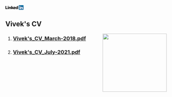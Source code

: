 [![LinkedIn](https://github.com/vivekyad4v/public-images/raw/master/generic/LinkedIn-vivekyad4v.png)](https://www.linkedin.com/in/vivekyad4v/)

## Vivek's CV

<a href="https://github.com/vivekyad4v?tab=followers"><img align="right" width="200" height="183" src="https://s3.amazonaws.com/github/ribbons/forkme_left_green_007200.png" /></a>

1. ### [Vivek's_CV_March-2018.pdf](https://github.com/vivekyad4v/vivek-CV/blob/master/Vivek's_CV_March-2018.pdf "Heading link")
2. ### [Vivek's_CV_July-2021.pdf](https://github.com/vivekyad4v/vivek-CV/blob/master/Resume-w-vivek-vivekyad4v-devops-05-07-2021.pdf "Heading link")
